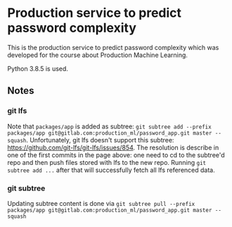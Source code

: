 # Production service to predict password complexity

This is the production service to predict password complexity which was developed for the course about Production Machine Learning.

Python 3.8.5 is used.

## Notes

### git lfs

Note that `packages/app` is added as subtree: `git subtree add --prefix packages/app git@gitlab.com:production_ml/password_app.git master --squash`.
Unfortunately, git lfs doesn't support this subtree: https://github.com/git-lfs/git-lfs/issues/854.
The resolution is describe in one of the first commits in the page above: one need to cd to the subtree'd repo and then push files stored with lfs to the new repo. Running `git subtree add ...` after that will successfully fetch all lfs referenced data.

### git subtree

Updating subtree content is done via `git subtree pull --prefix packages/app git@gitlab.com:production_ml/password_app.git master --squash`